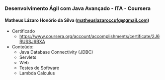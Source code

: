 ### Desenvolvimento Ágil com Java Avançado - ITA - Coursera
#### Matheus Lázaro Honório da Silva (matheuslazaroccufg@gmail.com)
* Certificado
  * https://www.coursera.org/account/accomplishments/certificate/2J6RUSSJ6BXA
* Conteúdo: 
    * Java Database Connectivity (JDBC)
    * Servlets
    * Web
    * Testes de Software
    * Lambda Calculus